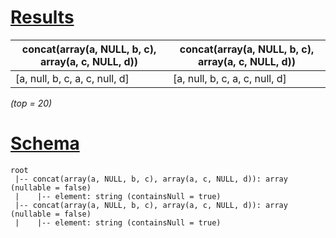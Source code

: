# [Results](#tab/results)

|concat(array(a, NULL, b, c), array(a, c, NULL, d))|concat(array(a, NULL, b, c), array(a, c, NULL, d))|
|--------------------------------------------------|--------------------------------------------------|
|[a, null, b, c, a, c, null, d]                    |[a, null, b, c, a, c, null, d]                    |

_(top = 20)_

# [Schema](#tab/schema)

```shell
root
 |-- concat(array(a, NULL, b, c), array(a, c, NULL, d)): array (nullable = false)
 |    |-- element: string (containsNull = true)
 |-- concat(array(a, NULL, b, c), array(a, c, NULL, d)): array (nullable = false)
 |    |-- element: string (containsNull = true)

```
